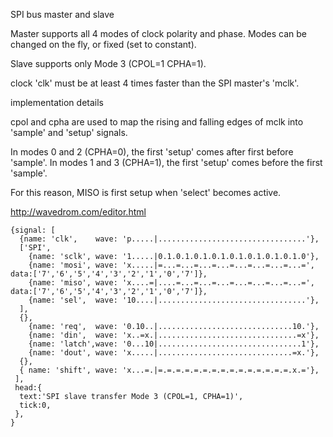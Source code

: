 SPI bus master and slave

Master supports all 4 modes of clock polarity and phase.
Modes can be changed on the fly, or fixed (set to constant).

Slave supports only Mode 3 (CPOL=1 CPHA=1).

clock 'clk' must be at least 4 times faster than the SPI master's 'mclk'.

implementation details

cpol and cpha are used to map the rising and falling edges of mclk
into 'sample' and 'setup' signals.

In modes 0 and 2 (CPHA=0), the first 'setup' comes after first before 'sample'.
In modes 1 and 3 (CPHA=1), the first 'setup' comes before the first 'sample'.

For this reason, MISO is first setup when 'select' becomes active.

http://wavedrom.com/editor.html

```
{signal: [
  {name: 'clk',    wave: 'p.....|.................................'},
  ['SPI',
    {name: 'sclk', wave: '1.....|0.1.0.1.0.1.0.1.0.1.0.1.0.1.0.1.0'},
    {name: 'mosi', wave: 'x.....|=...=...=...=...=...=...=...=...=', data:['7','6','5','4','3','2','1','0','7']},
    {name: 'miso', wave: 'x....=|....=...=...=...=...=...=...=...=', data:['7','6','5','4','3','2','1','0','7']},
    {name: 'sel',  wave: '10....|.................................'},
  ],
  {},
    {name: 'req',  wave: '0.10..|..............................10.'},
    {name: 'din',  wave: 'x..=x.|...............................=x'},
    {name: 'latch',wave: '0...10|................................1'},
    {name: 'dout', wave: 'x.....|..............................=x.'},
  {},
  { name: 'shift', wave: 'x...=.|=.=.=.=.=.=.=.=.=.=.=.=.=.=.=.x.='},
 ],
 head:{
  text:'SPI slave transfer Mode 3 (CPOL=1, CPHA=1)',
  tick:0,
 },
}

```
